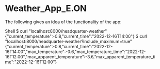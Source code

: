 # Weather_App_E.ON

The following gives an idea of the functionality of the app:
 
Shell
$ curl "localhost:8000/headquarter-weather"
{"current_temperature":-0.8,"current_time":"2022-12-16T14:00"}
$ curl "localhost:8000/headquarter-weather?include_maximum=true"
{"current_temperature":-0.8,"current_time":"2022-12-16T14:00","max_temperature":-0.6,"max_temperature_time":"2022-12-16T12:00","max_apparent_temperature":-3.6,"max_apparent_temperature_time":"2022-12-16T12:00"}
